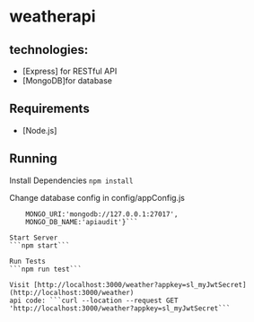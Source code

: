 # weatherapi

## technologies:
- [Express] for RESTful API
- [MongoDB]for database

## Requirements

- [Node.js]

## Running

Install Dependencies
```npm install```

Change database config in config/appConfig.js
```{APPKEY:"sl_myJwtSecret",
    MONGO_URI:'mongodb://127.0.0.1:27017',
    MONGO_DB_NAME:'apiaudit'}```

Start Server
```npm start```

Run Tests
```npm run test```

Visit [http://localhost:3000/weather?appkey=sl_myJwtSecret](http://localhost:3000/weather)
api code: ```curl --location --request GET 'http://localhost:3000/weather?appkey=sl_myJwtSecret```
